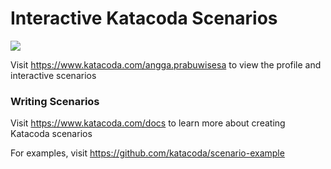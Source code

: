 # Interactive Katacoda Scenarios

[![](http://shields.katacoda.com/katacoda/angga.prabuwisesa/count.svg)](https://www.katacoda.com/angga.prabuwisesa "Get your profile on Katacoda.com")

Visit https://www.katacoda.com/angga.prabuwisesa to view the profile and interactive scenarios

### Writing Scenarios
Visit https://www.katacoda.com/docs to learn more about creating Katacoda scenarios

For examples, visit https://github.com/katacoda/scenario-example

